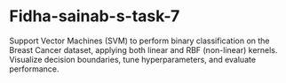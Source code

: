 # Fidha-sainab-s-task-7
Support Vector Machines (SVM) to perform binary classification on the Breast Cancer dataset, applying both linear and RBF (non-linear) kernels. Visualize decision boundaries, tune hyperparameters, and evaluate performance.

